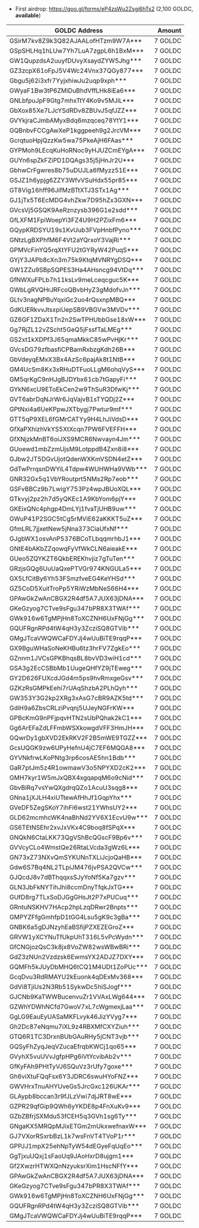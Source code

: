 - First airdrop: https://goo.gl/forms/eP4zsWu2Zsgi6hTs2 (2,100 GOLDC, **available**)
	
| GOLDC Address                      | Amount   |
| ---------------------------------- | --------:|
| GSirM7kv8Z9k3Q82AJAALofHTzm9W7A*** | 7 GOLDC  |
| GSpSHLHq1hLUw7Yh7LuA7zgpL6h1BxM*** | 7 GOLDC  |
| GW1QupzdsA2uuyfDUvyXsaydZYW5Jhg*** | 7 GOLDC  |
| GZ3zcpX61oFpJ5V4Wc24Vnx37QGy877*** | 7 GOLDC  |
| Gbgu5j62i3xfr7YyjxhiwJu2uqp9xph*** | 7 GOLDC  |
| GWyaF1Bw3tP6ZMiDuBhdVffLHk8iEa6*** | 7 GOLDC  |
| GNLbfpuJpF9Gtg7mhxTtY4Ko9v5MJiL*** | 7 GOLDC  |
| GbXox85Xe7LJcYSdRDv8ZBUvJ5qfJZZ*** | 7 GOLDC  |
| GVYkjraCJmbAMyxBdq6mzqceq78YtY1*** | 7 GOLDC  |
| GQBnbvFCCgAwXeP1kggpeeh9g2JrcVM*** | 7 GOLDC  |
| GcrqtuoHpjQzzKw5wa75PkeAjH6FAas*** | 7 GOLDC  |
| GYPMoh9LEcqKuHoRNoc9yHJUZCmEYgA*** | 7 GOLDC  |
| GUYn6spZkFZiPD1DQAgs35j5jHnJr2U*** | 7 GOLDC  |
| GbhwCrFgwres8b75uDUJLa6fMyzz51E*** | 7 GOLDC  |
| GSJZ1h6ypjg6ZZY3WfvVSuHdx55pr85*** | 7 GOLDC  |
| GT8Vig16hff96JifMzBTtXTJ3STx1Ag*** | 7 GOLDC  |
| GJ1jTx5T6EcMDG4vhZkw7D95hZx3GXN*** | 7 GOLDC  |
| GVcsVj5GSQK9AeRznzysb396G1e2sdd*** | 7 GOLDC  |
| GfLXFM1FpiWoepYi3FZ4U9H2PZixFm6*** | 7 GOLDC  |
| GQypKRDSYU19s1KvUub3FVpHnbfPyno*** | 7 GOLDC  |
| GNtzLgBXPhfM6F4Vt2aYQrxoY3VajRi*** | 7 GOLDC  |
| GPMVcFinYQ5rqXtYFU2tGYRyW42PuqS*** | 7 GOLDC  |
| GYjY3JAPb8cXn3m75k9KtqMVNRYgDSQ*** | 7 GOLDC  |
| GW1ZZu9SBpSQPES3Ha4AHsncg94VtDq*** | 7 GOLDC  |
| GfNWXuFPLb7h11ksLv9meLceqcguc5K*** | 7 GOLDC  |
| GWbLgRVQHrJRFcoQBvbHyZ3gMdofvJn*** | 7 GOLDC  |
| GLtv3nagNPBuYqxiGc2uo4rQsxnpMBQ*** | 7 GOLDC  |
| GdKUERkvvJtsxpiUepSB9VBGVw3MVDv*** | 7 GOLDC  |
| GZ6GF1ZDaX1Tn2n2SwTPHUbbGse18xW*** | 7 GOLDC  |
| Gg7RjZL12vZScht5GeQ5jFssfTaLMEg*** | 7 GOLDC  |
| GS2xt1kXDPf3J65qmaMkkC85wPvHjKr*** | 7 GOLDC  |
| GVcsDG79zfbasfiCPBamRxbzgKdh26B*** | 7 GOLDC  |
| GbVdeyqEMxX3Bx4AzSc6pajAk8t1NtB*** | 7 GOLDC  |
| GM4UcSm8Kx3xRHuDTFuoLLgM6ohqVyS*** | 7 GOLDC  |
| GM5qrKgC9nHJgBJDYbx61cb7tGapyFi*** | 7 GOLDC  |
| GYkN6xcU9EToEkCen2w9ThSuR3DfwKj*** | 7 GOLDC  |
| GVT6abrDqNJrWr6JqVajvB1sTYQDj2Z*** | 7 GOLDC  |
| GPtNxi4a6UeKPpwJXTbygj7Pwtur9mf*** | 7 GOLDC  |
| GTT5qP9XEL6fGMrCATYy9H4LhJiVdsD*** | 7 GOLDC  |
| GfXaPXhizhVkYS5XtXcqn7PW6FVEFFH*** | 7 GOLDC  |
| GfXNjzkMnBT6oiJXS9MCR6Nwvayn4Jm*** | 7 GOLDC  |
| GUoewd1mbZzmUjsM9LotppdB4Zxn8i8*** | 7 GOLDC  |
| GJbw2JT5DGvUjotQdenWXKmVSDN4etZ*** | 7 GOLDC  |
| GdTwPrrqsnDWYiL4Tdpw4WUHWHa9VWb*** | 7 GOLDC  |
| GNR32Gx5q1VbYRoutprt5NMs2Rp7eob*** | 7 GOLDC  |
| GSFvBBCz9b7LwigY753Pz4wpJBUoXQL*** | 7 GOLDC  |
| GTkvyj2pz2h7d5yQKEc1A9KbYom6pjY*** | 7 GOLDC  |
| GKEixQNc4phgp4DmLYj1fvaTjUHB9uw*** | 7 GOLDC  |
| GWuP41P2SGC5tCg5rMViE62aKKKT5uZ*** | 7 GOLDC  |
| GfmLRL7jjxetNew5jNna373CiaUfxNf*** | 7 GOLDC  |
| GJgbWX1osvAnP5376BCoTLbqqmrhbJ1*** | 7 GOLDC  |
| GNtE4bAKbZZqowqFyVfWkCLN6aieakE*** | 7 GOLDC  |
| GUeo5ZQYKZT6QkbEREKhvjiz7gTuTen*** | 7 GOLDC  |
| GRzjsGQg6UuUaQxePTVGr974KNGULa5*** | 7 GOLDC  |
| GX5LfCitBy6Yh53FSmzfveEG4KeYHSd*** | 7 GOLDC  |
| GZ5CoD5XuitTroPp5YRiWzMbNeS66H4*** | 7 GOLDC  |
| GPAwGkZwAnCBGX2R4df5A7JUX63jDNA*** | 7 GOLDC  |
| GKeGzyog7CTve9sFgu347bPR8X3TWAf*** | 7 GOLDC  |
| GWk916w6TgMPjHn8ToXCZNH6UxFNjGg*** | 7 GOLDC  |
| GQUFRgnRPd4tW4qH3y3ZcziSQ8GTVib*** | 7 GOLDC  |
| GMgJTcaVWQWCaFDYJj4wUuBiTE9rqqP*** | 7 GOLDC  |
| GX9BguWHaSoNeKHBu6tz3hrFV7ZgkEo*** | 7 GOLDC  |
| GZnnm1JVCsGPKBhqsBL8bvVD3wiH1cd*** | 7 GOLDC  |
| GSA3g2EcCSBbMb1UugeQHfYZ9jTEweg*** | 7 GOLDC  |
| GY2D626FUXcdJGd4m5ps9hvRmxgeGsv*** | 7 GOLDC  |
| GZKzRsGMPkEehi7rUAqShzbA2PLhQyh*** | 7 GOLDC  |
| GW353Y3G2kp2XRg3xAsG7cBR9AZK5td*** | 7 GOLDC  |
| GdiH9a6ZbsCRLziPvqnj5UJeyNGFrKW*** | 7 GOLDC  |
| GPBcKmG9nPFjpqvHTN2sUbPQhak2kC1*** | 7 GOLDC  |
| Gg6ArEFaZdLFFmbWSXkowgdVFF3HmJH*** | 7 GOLDC  |
| GQwrDy1gbXVD2EkRKV2F2B5mWE9TGZZ*** | 7 GOLDC  |
| GcsUQGK9zw6UPyHefnU4jC7EF6MQGA8*** | 7 GOLDC  |
| GYVNkfrwLKoPNtg3rp6cosAE5hn1Bdb*** | 7 GOLDC  |
| GaR7ptJm5z4R1owmawV3o5NPYXD2cK2*** | 7 GOLDC  |
| GMH7kyr1W5mJxQBX4xgqapqM6o9cNid*** | 7 GOLDC  |
| GbvBiRq7vsYwQXgdrqQZo1AcuU3sqg8*** | 7 GOLDC  |
| GNna1jXJLH4xiUTtewAfHhJf1GqpYhx*** | 7 GOLDC  |
| GVeDF5ZegSKoY7ihFi6wst21YWhsUY2*** | 7 GOLDC  |
| GLD62mcmhcWK4naBhNd2YV6X1EcvU9w*** | 7 GOLDC  |
| GS6TEtNSEhr2xvJxVKx4C9boq8fSPqX*** | 7 GOLDC  |
| GNQkN6CtaLKK73QgVShBcQGscF9Bp6v*** | 7 GOLDC  |
| GVVcyCLo4WmstQe26RtaLVcda3gWz6L*** | 7 GOLDC  |
| GN73xZ73NXvQmSYKUNnTXLiJcjoQaHB*** | 7 GOLDC  |
| Gdw6S7Bq4NL2TLpiJM476jvPSA2QVCw*** | 7 GOLDC  |
| GJQcdJ8v7dBThqqxsSJyYoNf5Ka7gzv*** | 7 GOLDC  |
| GLN3JbFkNYTihJhi8ccmDnyTfqkJxTG*** | 7 GOLDC  |
| GUfD8rg7TLxSoDJGgGHsJt2P7xPUCuq*** | 7 GOLDC  |
| GRntuNSKHV7HAcp2hpLzqDRwr2Bnpts*** | 7 GOLDC  |
| GMPYZFfgGmhfpD1tGG4Lsu5gK9c3gBa*** | 7 GOLDC  |
| GNBK6a5gDJNzyhEaBSfijPZXEZEGroZ*** | 7 GOLDC  |
| GRVW1yXCYNuTfUkpUhT316L5vPcWydn*** | 7 GOLDC  |
| GfCNGjozQsC3k8jx8VoZW82wsWBwBRi*** | 7 GOLDC  |
| GdZ3zNUn2Vzdzsk6EwmsYX2ADJZ7DXY*** | 7 GOLDC  |
| GQMFh5kJUyDbMHQ6tCQ1M4UDt1ZoPUc*** | 7 GOLDC  |
| GcqDvu3RdRMAYU2kEuonk4qDExMv368*** | 7 GOLDC  |
| GdVi8TjiUs2N3Rb51SykwDc5hiSJogf*** | 7 GOLDC  |
| GJCNb9KaTWWBucenvuZr1VVAxLWg644*** | 7 GOLDC  |
| GZWhYDWhNCfd7GwoV7xL7cWgmexjLaa*** | 7 GOLDC  |
| GgLG9EauEyUASaMKFLvyk46JizYVyg7*** | 7 GOLDC  |
| Gh2Dc87eNqmu7iXL9z4RBXMfCXYZiuh*** | 7 GOLDC  |
| GTQ6R1TC3DrxnBUbGAuRHy5jCNT3vjb*** | 7 GOLDC  |
| GQSyFhZyqJeqVZucaEfrqbKWCj1qo65*** | 7 GOLDC  |
| GVyhX5vuUVvJgfpHPg6iVtYcvibAb2v*** | 7 GOLDC  |
| GfKyFAh9PHtTyVJ6SQuVz3rUfy7goxe*** | 7 GOLDC  |
| Gh6viXtuFQqFsx6Y3JDRC6swuHYoFNZ*** | 7 GOLDC  |
| GWVHrxTnuAHYUveGs5JrcGxc126UKAr*** | 7 GOLDC  |
| GLAypb8bccan3r9fJLzVwi7djJRT8wE*** | 7 GOLDC  |
| GZPR29qfGip9QWh6yYKDE8p4FnXuKv9*** | 7 GOLDC  |
| GZbZBfrjSXMdu53fCEH5q3GVh1sg6Ty*** | 7 GOLDC  |
| GNgaKX5MRQpMJixETGm2mUkxwefnaxW*** | 7 GOLDC  |
| GJ7VXorRSxrbBzL1k7wsFnVT4TVoP1r*** | 7 GOLDC  |
| GPPJJ1mpX25ehNpTyW54dEGyeFqUqEo*** | 7 GOLDC  |
| GgTjxuUQxj1sFaoUq9JAoHxrD8ujgm1*** | 7 GOLDC  |
| Gf2XwzrHTWXQnNzyuksrXim1HscNFfY*** | 7 GOLDC  |
| GPAwGkZwAnCBGX2R4df5A7JUX63jDNA*** | 7 GOLDC  |
| GKeGzyog7CTve9sFgu347bPR8X3TWAf*** | 7 GOLDC  |
| GWk916w6TgMPjHn8ToXCZNH6UxFNjGg*** | 7 GOLDC  |
| GQUFRgnRPd4tW4qH3y3ZcziSQ8GTVib*** | 7 GOLDC  |
| GMgJTcaVWQWCaFDYJj4wUuBiTE9rqqP*** | 7 GOLDC  |